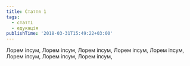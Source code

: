 ```yaml
---
title: Стаття 1
tags:
  - статті
  - едукація
publishTime: '2018-03-31T15:49:22+03:00'
---
```

Лорем іпсум, Лорем іпсум, Лорем іпсум, Лорем іпсум, Лорем іпсум, Лорем іпсум, Лорем іпсум, Лорем іпсум,
